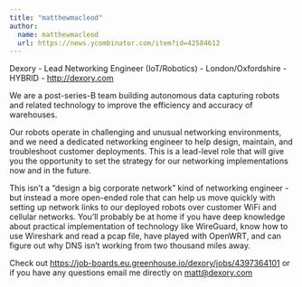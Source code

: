 ```yaml
---
title: "matthewmacleod"
author:
  name: matthewmacleod
  url: https://news.ycombinator.com/item?id=42584612
---
```

Dexory - Lead Networking Engineer (IoT&#x2F;Robotics) - London&#x2F;Oxfordshire - HYBRID - <a href="http:&#x2F;&#x2F;dexory.com" rel="nofollow">http:&#x2F;&#x2F;dexory.com</a>

We are a post-series-B team building autonomous data capturing robots and related technology to improve the efficiency and accuracy of warehouses.

Our robots operate in challenging and unusual networking environments, and we need a dedicated networking engineer to help design, maintain, and troubleshoot customer deployments. This is a lead-level role that will give you the opportunity to set the strategy for our networking implementations now and in the future.

This isn’t a “design a big corporate network” kind of networking engineer - but instead a more open-ended role that can help us move quickly with setting up network links to our deployed robots over customer WiFi and cellular networks. You’ll probably be at home if you have deep knowledge about practical implementation of technology like WireGuard, know how to use Wireshark and read a pcap file, have played with OpenWRT, and can figure out why DNS isn’t working from two thousand miles away.

Check out <a href="https:&#x2F;&#x2F;job-boards.eu.greenhouse.io&#x2F;dexory&#x2F;jobs&#x2F;4397364101" rel="nofollow">https:&#x2F;&#x2F;job-boards.eu.greenhouse.io&#x2F;dexory&#x2F;jobs&#x2F;4397364101</a> or if you have any questions email me directly on matt@dexory.com
<JobApplication />
